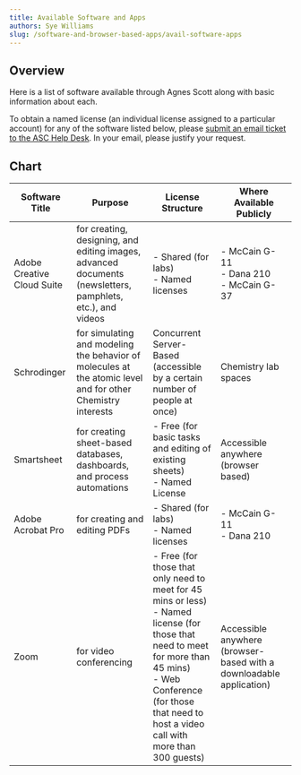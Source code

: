 ```yaml
---
title: Available Software and Apps
authors: Sye Williams
slug: /software-and-browser-based-apps/avail-software-apps
---
```


## Overview

Here is a list of software available through Agnes Scott along with basic information about each. 

To obtain a named license (an individual license assigned to a particular account) for any of the software listed below, please [submit an email ticket to the ASC Help Desk](https://asc-testsite2.netlify.app/docs/contact-info-hours). In your email, please justify your request. 

## Chart


| Software Title             | Purpose                                                      | License Structure                                            | Where Available Publicly                                     |
| -------------------------- | ------------------------------------------------------------ | ------------------------------------------------------------ | ------------------------------------------------------------ |
| Adobe Creative Cloud Suite | for creating, designing, and editing images, advanced documents (newsletters, pamphlets, etc.), and videos | - Shared (for labs)<br />- Named licenses                    | - McCain G-11<br />- Dana 210<br />- McCain G-37             |
| Schrodinger                | for simulating and modeling the behavior of molecules at the atomic level and for other Chemistry interests | Concurrent Server-Based (accessible by a certain number of people at once) | Chemistry lab spaces                                         |
| Smartsheet                 | for creating sheet-based databases, dashboards, and process automations | - Free (for basic tasks and editing of existing sheets)<br />- Named License | Accessible anywhere (browser based)                          |
| Adobe Acrobat Pro          | for creating and editing PDFs                                | - Shared (for labs)<br />- Named licenses                    | - McCain G-11<br />- Dana 210                                |
| Zoom                       | for video conferencing                                       | - Free (for those that only need to meet for 45 mins or less)<br />- Named license (for those that need to meet for more than 45 mins) <br />- Web Conference (for those that need to host a video call with more than 300 guests) | Accessible anywhere (browser-based with a downloadable application) |
